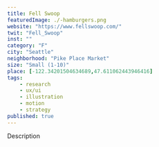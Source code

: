 ```yaml
---
title: Fell Swoop
featuredImage: ./-hamburgers.png
website: "https://www.fellswoop.com/"
twit: "Fell_Swoop"
inst: ""
category: "F"
city: "Seattle"
neighborhood: "Pike Place Market"
size: "Small (1-10)"
place: [-122.34201504634689,47.611062443946416]
tags:
    - research
    - ux/ui
    - illustration
    - motion
    - strategy
published: true
---
```


Description
